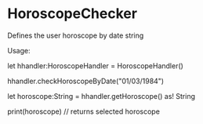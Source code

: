 # HoroscopeChecker
Defines the user horoscope by date string

Usage:

let hhandler:HoroscopeHandler = HoroscopeHandler()

hhandler.checkHoroscopeByDate("01/03/1984")

let horoscope:String = hhandler.getHoroscope() as! String

print(horoscope) // returns selected horoscope

